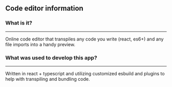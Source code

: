 ## Code editor information

### What is it?
---

Online code editor that transpiles any code you write (react, es6+) and any file imports into a handy preview. 

### What was used to develop this app?
---
Written in react + typescript and utilizing customized esbuild and plugins to help with transpiling and bundling code.
